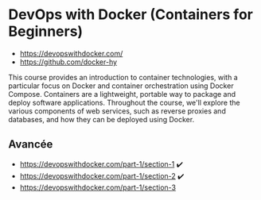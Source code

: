 # DevOps with Docker (Containers for Beginners)

- https://devopswithdocker.com/
- https://github.com/docker-hy

This course provides an introduction to container technologies, with a particular focus on Docker and container orchestration using Docker Compose. Containers are a lightweight, portable way to package and deploy software applications. Throughout the course, we'll explore the various components of web services, such as reverse proxies and databases, and how they can be deployed using Docker.

## Avancée 

- https://devopswithdocker.com/part-1/section-1 ✔️
- https://devopswithdocker.com/part-1/section-2 ✔️
- https://devopswithdocker.com/part-1/section-3
